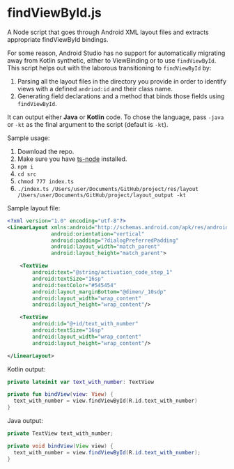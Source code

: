 # findViewById.js
A Node script that goes through Android XML layout files and extracts appropriate findViewById bindings.

For some reason, Android Studio has no support for automatically migrating away from Kotlin synthetic, either to ViewBinding or to use `findViewById`. This script helps out with the laborous transitioning to `findViewById` by:
1. Parsing all the layout files in the directory you provide in order to identify views with a defined `andriod:id` and their class name.
1. Generating field declarations and a method that binds those fields using `findViewById`.

It can output either **Java** or **Kotlin** code. To chose the language, pass `-java` or `-kt` as the final argument to the script (default is `-kt`).

Sample usage:
1. Download the repo. 
1. Make sure you have [ts-node](https://www.npmjs.com/package/ts-node) installed.
1. `npm i`
1. `cd src`
1. `chmod 777 index.ts`
1. `./index.ts /Users/user/Documents/GitHub/project/res/layout /Users/user/Documents/GitHub/project/layout_output -kt`

Sample layout file:
```xml
<?xml version="1.0" encoding="utf-8"?>
<LinearLayout xmlns:android="http://schemas.android.com/apk/res/android"
              android:orientation="vertical"
              android:padding="?dialogPreferredPadding"
              android:layout_width="match_parent"
              android:layout_height="match_parent">

    <TextView
        android:text="@string/activation_code_step_1"
        android:textSize="16sp"
        android:textColor="#545454"
        android:layout_marginBottom="@dimen/_10sdp"
        android:layout_width="wrap_content"
        android:layout_height="wrap_content"/>

    <TextView
        android:id="@+id/text_with_number"
        android:textSize="16sp"
        android:layout_width="wrap_content"
        android:layout_height="wrap_content"/>

</LinearLayout>
```

Kotlin output:
```kotlin
private lateinit var text_with_number: TextView

private fun bindView(view: View) {
  text_with_number = view.findViewById(R.id.text_with_number)
}
```

Java output:
```java
private TextView text_with_number;

private void bindView(View view) {
  text_with_number = view.findViewById(R.id.text_with_number);
}
```